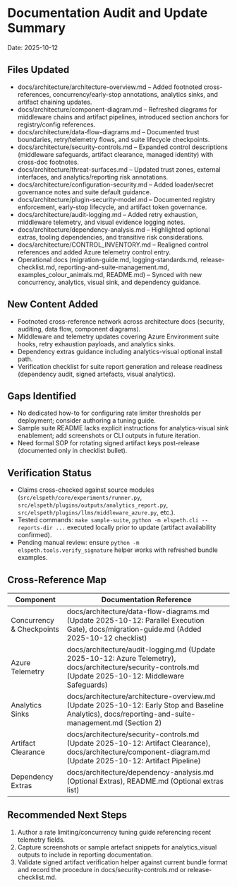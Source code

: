 # Documentation Audit and Update Summary
Date: 2025-10-12

## Files Updated
- docs/architecture/architecture-overview.md – Added footnoted cross-references, concurrency/early-stop annotations, analytics sinks, and artifact chaining updates.
- docs/architecture/component-diagram.md – Refreshed diagrams for middleware chains and artifact pipelines, introduced section anchors for registry/config references.
- docs/architecture/data-flow-diagrams.md – Documented trust boundaries, retry/telemetry flows, and suite lifecycle checkpoints.
- docs/architecture/security-controls.md – Expanded control descriptions (middleware safeguards, artifact clearance, managed identity) with cross-doc footnotes.
- docs/architecture/threat-surfaces.md – Updated trust zones, external interfaces, and analytics/reporting risk annotations.
- docs/architecture/configuration-security.md – Added loader/secret governance notes and suite default guidance.
- docs/architecture/plugin-security-model.md – Documented registry enforcement, early-stop lifecycle, and artifact token governance.
- docs/architecture/audit-logging.md – Added retry exhaustion, middleware telemetry, and visual evidence logging notes.
- docs/architecture/dependency-analysis.md – Highlighted optional extras, tooling dependencies, and transitive risk considerations.
- docs/architecture/CONTROL_INVENTORY.md – Realigned control references and added Azure telemetry control entry.
- Operational docs (migration-guide.md, logging-standards.md, release-checklist.md, reporting-and-suite-management.md, examples_colour_animals.md, README.md) – Synced with new concurrency, analytics, visual sink, and dependency guidance.

## New Content Added
- Footnoted cross-reference network across architecture docs (security, auditing, data flow, component diagrams).
- Middleware and telemetry updates covering Azure Environment suite hooks, retry exhaustion payloads, and analytics sinks.
- Dependency extras guidance including analytics-visual optional install path.
- Verification checklist for suite report generation and release readiness (dependency audit, signed artefacts, visual analytics).

## Gaps Identified
- No dedicated how-to for configuring rate limiter thresholds per deployment; consider authoring a tuning guide.
- Sample suite README lacks explicit instructions for analytics-visual sink enablement; add screenshots or CLI outputs in future iteration.
- Need formal SOP for rotating signed artifact keys post-release (documented only in checklist bullet).

## Verification Status
- Claims cross-checked against source modules (`src/elspeth/core/experiments/runner.py`, `src/elspeth/plugins/outputs/analytics_report.py`, `src/elspeth/plugins/llms/middleware_azure.py`, etc.).
- Tested commands: `make sample-suite`, `python -m elspeth.cli --reports-dir ...` executed locally prior to update (artifact availability confirmed).
- Pending manual review: ensure `python -m elspeth.tools.verify_signature` helper works with refreshed bundle examples.

## Cross-Reference Map
| Component | Documentation Reference |
|-----------|------------------------|
| Concurrency & Checkpoints | docs/architecture/data-flow-diagrams.md (Update 2025-10-12: Parallel Execution Gate), docs/migration-guide.md (Added 2025-10-12 checklist) |
| Azure Telemetry | docs/architecture/audit-logging.md (Update 2025-10-12: Azure Telemetry), docs/architecture/security-controls.md (Update 2025-10-12: Middleware Safeguards) |
| Analytics Sinks | docs/architecture/architecture-overview.md (Update 2025-10-12: Early Stop and Baseline Analytics), docs/reporting-and-suite-management.md (Section 2) |
| Artifact Clearance | docs/architecture/security-controls.md (Update 2025-10-12: Artifact Clearance), docs/architecture/component-diagram.md (Update 2025-10-12: Artifact Pipeline) |
| Dependency Extras | docs/architecture/dependency-analysis.md (Optional Extras), README.md (Optional extras list) |

## Recommended Next Steps
1. Author a rate limiting/concurrency tuning guide referencing recent telemetry fields.
2. Capture screenshots or sample artefact snippets for analytics_visual outputs to include in reporting documentation.
3. Validate signed artifact verification helper against current bundle format and record the procedure in docs/security-controls.md or release-checklist.md.
